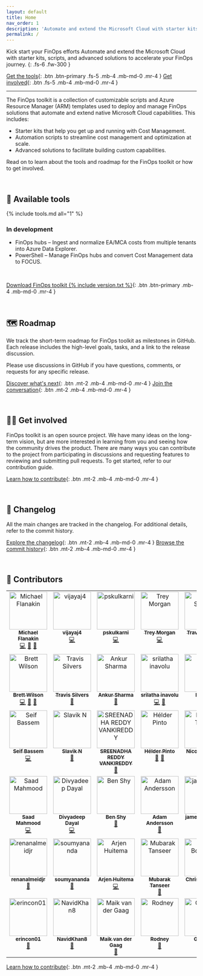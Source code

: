 ```yaml
---
layout: default
title: Home
nav_order: 1
description: 'Automate and extend the Microsoft Cloud with starter kits, scripts, and advanced solutions to accelerate your FinOps journey.'
permalink: /
---
```


<span class="fs-9 d-block mb-4">Kick start your FinOps efforts</span>
Automate and extend the Microsoft Cloud with starter kits, scripts, and advanced solutions to accelerate your FinOps journey.
{: .fs-6 .fw-300 }

[Get the tools](#-available-tools){: .btn .btn-primary .fs-5 .mb-4 .mb-md-0 .mr-4 }
[Get involved](#-get-involved){: .btn .fs-5 .mb-4 .mb-md-0 .mr-4 }

---

The FinOps toolkit is a collection of customizable scripts and Azure Resource Manager (ARM) templates used to deploy and manage FinOps solutions that automate and extend native Microsoft Cloud capabilities. This includes:

- Starter kits that help you get up and running with Cost Management.
- Automation scripts to streamline cost management and optimization at scale.
- Advanced solutions to facilitate building custom capabilities.

Read on to learn about the tools and roadmap for the FinOps toolkit or how to get involved.

<br>

## 🧰 Available tools

{% include tools.md all="1" %}

### In development

- FinOps hubs – Ingest and normalize EA/MCA costs from multiple tenants into Azure Data Explorer.
- PowerShell – Manage FinOps hubs and convert Cost Management data to FOCUS.

<br>

[Download FinOps toolkit {% include version.txt %}](https://aka.ms/ftk/latest){: .btn .btn-primary .mb-4 .mb-md-0 .mr-4 }

<br>

## 🗺️ Roadmap

We track the short-term roadmap for FinOps toolkit as milestones in GitHub. Each release includes the high-level goals, tasks, and a link to the release discussion.

Please use discussions in GitHub if you have questions, comments, or requests for any specific release.

[Discover what's next](https://github.com/microsoft/finops-toolkit/milestones?direction=asc&sort=title&state=open){: .btn .mt-2 .mb-4 .mb-md-0 .mr-4 }
[Join the conversation](https://github.com/microsoft/finops-toolkit/discussions){: .btn .mt-2 .mb-4 .mb-md-0 .mr-4 }

<br>

## 👩‍💻 Get involved

FinOps toolkit is an open source project. We have many ideas on the long-term vision, but are more interested in learning from you and seeing how the community drives the product. There are many ways you can contribute to the project from participating in discussions and requesting features to reviewing and submitting pull requests. To get started, refer to our contribution guide.

[Learn how to contribute](https://github.com/microsoft/finops-toolkit/blob/main/CONTRIBUTING.md){: .btn .mt-2 .mb-4 .mb-md-0 .mr-4 }

<br>

## 📜 Changelog

All the main changes are tracked in the changelog. For additional details, refer to the commit history.

[Explore the changelog](./changelog.md){: .btn .mt-2 .mb-4 .mb-md-0 .mr-4 }
[Browse the commit history](https://github.com/microsoft/finops-toolkit/commits/main){: .btn .mt-2 .mb-4 .mb-md-0 .mr-4 }

<br>

## 👥 Contributors

<!-- ALL-CONTRIBUTORS-LIST:START - Do not remove or modify this section -->
<!-- prettier-ignore-start -->
<!-- markdownlint-disable -->
<table>
  <tbody>
    <tr>
      <td align="center" valign="top" width="16.66%"><a href="http://about.me/flanakin"><img src="https://avatars.githubusercontent.com/u/399533?v=4?s=100" width="100px;" alt="Michael Flanakin"/><br /><sub><b>Michael Flanakin</b></sub></a><br /><a href="https://github.com/microsoft/finops-toolkit/commits?author=flanakin" title="Code">💻</a> <a href="https://github.com/microsoft/finops-toolkit/pulls?q=is%3Apr+reviewed-by%3Aflanakin" title="Reviewed Pull Requests">👀</a> <a href="https://github.com/microsoft/finops-toolkit/commits?author=flanakin" title="Documentation">📖</a></td>
      <td align="center" valign="top" width="16.66%"><a href="https://github.com/vijayaj4"><img src="https://avatars.githubusercontent.com/u/113932115?v=4?s=100" width="100px;" alt="vijayaj4"/><br /><sub><b>vijayaj4</b></sub></a><br /><a href="https://github.com/microsoft/finops-toolkit/commits?author=vijayaj4" title="Code">💻</a></td>
      <td align="center" valign="top" width="16.66%"><a href="https://github.com/pskulkarni"><img src="https://avatars.githubusercontent.com/u/3828206?v=4?s=100" width="100px;" alt="pskulkarni"/><br /><sub><b>pskulkarni</b></sub></a><br /><a href="https://github.com/microsoft/finops-toolkit/commits?author=pskulkarni" title="Code">💻</a></td>
      <td align="center" valign="top" width="16.66%"><a href="https://github.com/treymorgan"><img src="https://avatars.githubusercontent.com/u/18508457?v=4?s=100" width="100px;" alt="Trey Morgan"/><br /><sub><b>Trey Morgan</b></sub></a><br /><a href="https://github.com/microsoft/finops-toolkit/commits?author=treymorgan" title="Code">💻</a></td>
      <td align="center" valign="top" width="16.66%"><a href="https://github.com/firestrand"><img src="https://avatars.githubusercontent.com/u/286161?v=4?s=100" width="100px;" alt="Travis Silvers"/><br /><sub><b>Travis Silvers</b></sub></a><br /><a href="https://github.com/microsoft/finops-toolkit/pulls?q=is%3Apr+reviewed-by%3Afirestrand" title="Reviewed Pull Requests">👀</a></td>
      <td align="center" valign="top" width="16.66%"><a href="https://github.com/aromano2"><img src="https://avatars.githubusercontent.com/u/26576969?v=4?s=100" width="100px;" alt="Anthony Romano"/><br /><sub><b>Anthony Romano</b></sub></a><br /><a href="https://github.com/microsoft/finops-toolkit/commits?author=aromano2" title="Code">💻</a> <a href="https://github.com/microsoft/finops-toolkit/pulls?q=is%3Apr+reviewed-by%3Aaromano2" title="Reviewed Pull Requests">👀</a> <a href="https://github.com/microsoft/finops-toolkit/commits?author=aromano2" title="Documentation">📖</a></td>
    </tr>
    <tr>
      <td align="center" valign="top" width="16.66%"><a href="https://github.com/MSBrett"><img src="https://avatars.githubusercontent.com/u/24294904?v=4?s=100" width="100px;" alt="Brett Wilson"/><br /><sub><b>Brett Wilson</b></sub></a><br /><a href="https://github.com/microsoft/finops-toolkit/commits?author=MSBrett" title="Code">💻</a> <a href="https://github.com/microsoft/finops-toolkit/pulls?q=is%3Apr+reviewed-by%3AMSBrett" title="Reviewed Pull Requests">👀</a> <a href="https://github.com/microsoft/finops-toolkit/commits?author=MSBrett" title="Documentation">📖</a></td>
      <td align="center" valign="top" width="16.66%"><a href="https://github.com/tsilvers-ms"><img src="https://avatars.githubusercontent.com/u/92124324?v=4?s=100" width="100px;" alt="Travis Silvers"/><br /><sub><b>Travis Silvers</b></sub></a><br /><a href="https://github.com/microsoft/finops-toolkit/pulls?q=is%3Apr+reviewed-by%3Atsilvers-ms" title="Reviewed Pull Requests">👀</a></td>
      <td align="center" valign="top" width="16.66%"><a href="https://github.com/ankur-ms"><img src="https://avatars.githubusercontent.com/u/118343862?v=4?s=100" width="100px;" alt="Ankur Sharma"/><br /><sub><b>Ankur Sharma</b></sub></a><br /><a href="https://github.com/microsoft/finops-toolkit/pulls?q=is%3Apr+reviewed-by%3Aankur-ms" title="Reviewed Pull Requests">👀</a></td>
      <td align="center" valign="top" width="16.66%"><a href="https://github.com/sri-"><img src="https://avatars.githubusercontent.com/u/4493254?v=4?s=100" width="100px;" alt="srilatha inavolu"/><br /><sub><b>srilatha inavolu</b></sub></a><br /><a href="https://github.com/microsoft/finops-toolkit/commits?author=sri-" title="Code">💻</a> <a href="https://github.com/microsoft/finops-toolkit/pulls?q=is%3Apr+reviewed-by%3Asri-" title="Reviewed Pull Requests">👀</a></td>
      <td align="center" valign="top" width="16.66%"><a href="https://github.com/lkshck"><img src="https://avatars.githubusercontent.com/u/46962619?v=4?s=100" width="100px;" alt="lkshck"/><br /><sub><b>lkshck</b></sub></a><br /><a href="https://github.com/microsoft/finops-toolkit/issues?q=author%3Alkshck" title="Bug reports">🐛</a></td>
      <td align="center" valign="top" width="16.66%"><a href="https://github.com/arthurclares"><img src="https://avatars.githubusercontent.com/u/53261392?v=4?s=100" width="100px;" alt="Arthur Clares"/><br /><sub><b>Arthur Clares</b></sub></a><br /><a href="https://github.com/microsoft/finops-toolkit/commits?author=arthurclares" title="Code">💻</a> <a href="https://github.com/microsoft/finops-toolkit/commits?author=arthurclares" title="Documentation">📖</a></td>
    </tr>
    <tr>
      <td align="center" valign="top" width="16.66%"><a href="https://www.seifbassem.com/"><img src="https://avatars.githubusercontent.com/u/38246040?v=4?s=100" width="100px;" alt="Seif Bassem"/><br /><sub><b>Seif Bassem</b></sub></a><br /><a href="https://github.com/microsoft/finops-toolkit/commits?author=sebassem" title="Code">💻</a></td>
      <td align="center" valign="top" width="16.66%"><a href="https://github.com/slavikn84"><img src="https://avatars.githubusercontent.com/u/34075198?v=4?s=100" width="100px;" alt="Slavik N"/><br /><sub><b>Slavik N</b></sub></a><br /><a href="https://github.com/microsoft/finops-toolkit/pulls?q=is%3Apr+reviewed-by%3Aslavikn84" title="Reviewed Pull Requests">👀</a></td>
      <td align="center" valign="top" width="16.66%"><a href="https://github.com/sreenav"><img src="https://avatars.githubusercontent.com/u/57934984?v=4?s=100" width="100px;" alt="SREENADHA REDDY VANKIREDDY"/><br /><sub><b>SREENADHA REDDY VANKIREDDY</b></sub></a><br /><a href="https://github.com/microsoft/finops-toolkit/pulls?q=is%3Apr+reviewed-by%3Asreenav" title="Reviewed Pull Requests">👀</a></td>
      <td align="center" valign="top" width="16.66%"><a href="https://aka.ms/helderpinto"><img src="https://avatars.githubusercontent.com/u/10661605?v=4?s=100" width="100px;" alt="Hélder Pinto"/><br /><sub><b>Hélder Pinto</b></sub></a><br /><a href="https://github.com/microsoft/finops-toolkit/commits?author=helderpinto" title="Documentation">📖</a> <a href="https://github.com/microsoft/finops-toolkit/issues?q=author%3Ahelderpinto" title="Bug reports">🐛</a></td>
      <td align="center" valign="top" width="16.66%"><a href="https://github.com/nteyan"><img src="https://avatars.githubusercontent.com/u/8894656?v=4?s=100" width="100px;" alt="Nicolas Teyan"/><br /><sub><b>Nicolas Teyan</b></sub></a><br /><a href="https://github.com/microsoft/finops-toolkit/commits?author=nteyan" title="Code">💻</a></td>
      <td align="center" valign="top" width="16.66%"><a href="https://github.com/Springstone"><img src="https://avatars.githubusercontent.com/u/2101287?v=4?s=100" width="100px;" alt="Sacha Narinx"/><br /><sub><b>Sacha Narinx</b></sub></a><br /><a href="https://github.com/microsoft/finops-toolkit/commits?author=Springstone" title="Code">💻</a> <a href="https://github.com/microsoft/finops-toolkit/pulls?q=is%3Apr+reviewed-by%3ASpringstone" title="Reviewed Pull Requests">👀</a> <a href="https://github.com/microsoft/finops-toolkit/commits?author=Springstone" title="Documentation">📖</a></td>
    </tr>
    <tr>
      <td align="center" valign="top" width="16.66%"><a href="https://github.com/saadmsft"><img src="https://avatars.githubusercontent.com/u/66096650?v=4?s=100" width="100px;" alt="Saad Mahmood"/><br /><sub><b>Saad Mahmood</b></sub></a><br /><a href="https://github.com/microsoft/finops-toolkit/commits?author=saadmsft" title="Code">💻</a></td>
      <td align="center" valign="top" width="16.66%"><a href="https://github.com/didayal-msft"><img src="https://avatars.githubusercontent.com/u/81250915?v=4?s=100" width="100px;" alt="Divyadeep Dayal"/><br /><sub><b>Divyadeep Dayal</b></sub></a><br /><a href="https://github.com/microsoft/finops-toolkit/commits?author=didayal-msft" title="Code">💻</a></td>
      <td align="center" valign="top" width="16.66%"><a href="https://github.com/BenShy"><img src="https://avatars.githubusercontent.com/u/18198475?v=4?s=100" width="100px;" alt="Ben Shy"/><br /><sub><b>Ben Shy</b></sub></a><br /><a href="https://github.com/microsoft/finops-toolkit/pulls?q=is%3Apr+reviewed-by%3ABenShy" title="Reviewed Pull Requests">👀</a></td>
      <td align="center" valign="top" width="16.66%"><a href="https://github.com/AdamAndersson"><img src="https://avatars.githubusercontent.com/u/31773202?v=4?s=100" width="100px;" alt="Adam Andersson"/><br /><sub><b>Adam Andersson</b></sub></a><br /><a href="https://github.com/microsoft/finops-toolkit/issues?q=author%3AAdamAndersson" title="Bug reports">🐛</a></td>
      <td align="center" valign="top" width="16.66%"><a href="https://github.com/jamelachahbar"><img src="https://avatars.githubusercontent.com/u/127963872?v=4?s=100" width="100px;" alt="jamelachahbar"/><br /><sub><b>jamelachahbar</b></sub></a><br /><a href="https://github.com/microsoft/finops-toolkit/commits?author=jamelachahbar" title="Code">💻</a></td>
      <td align="center" valign="top" width="16.66%"><a href="https://github.com/ijurica"><img src="https://avatars.githubusercontent.com/u/130588473?v=4?s=100" width="100px;" alt="Irena Jurica"/><br /><sub><b>Irena Jurica</b></sub></a><br /><a href="https://github.com/microsoft/finops-toolkit/pulls?q=is%3Apr+reviewed-by%3Aijurica" title="Reviewed Pull Requests">👀</a></td>
    </tr>
    <tr>
      <td align="center" valign="top" width="16.66%"><a href="https://github.com/renanalmeidjr"><img src="https://avatars.githubusercontent.com/u/41745296?v=4?s=100" width="100px;" alt="renanalmeidjr"/><br /><sub><b>renanalmeidjr</b></sub></a><br /><a href="https://github.com/microsoft/finops-toolkit/issues?q=author%3Arenanalmeidjr" title="Bug reports">🐛</a></td>
      <td align="center" valign="top" width="16.66%"><a href="https://github.com/soumyananda"><img src="https://avatars.githubusercontent.com/u/7952916?v=4?s=100" width="100px;" alt="soumyananda"/><br /><sub><b>soumyananda</b></sub></a><br /><a href="https://github.com/microsoft/finops-toolkit/pulls?q=is%3Apr+reviewed-by%3Asoumyananda" title="Reviewed Pull Requests">👀</a></td>
      <td align="center" valign="top" width="16.66%"><a href="https://github.com/arjenhuitema"><img src="https://avatars.githubusercontent.com/u/15944031?v=4?s=100" width="100px;" alt="Arjen Huitema"/><br /><sub><b>Arjen Huitema</b></sub></a><br /><a href="https://github.com/microsoft/finops-toolkit/commits?author=arjenhuitema" title="Code">💻</a></td>
      <td align="center" valign="top" width="16.66%"><a href="https://github.com/mutansee"><img src="https://avatars.githubusercontent.com/u/64589176?v=4?s=100" width="100px;" alt="Mubarak Tanseer"/><br /><sub><b>Mubarak Tanseer</b></sub></a><br /><a href="https://github.com/microsoft/finops-toolkit/issues?q=author%3Amutansee" title="Bug reports">🐛</a></td>
      <td align="center" valign="top" width="16.66%"><a href="https://github.com/chris-bowman"><img src="https://avatars.githubusercontent.com/u/20289947?v=4?s=100" width="100px;" alt="Chris Bowman"/><br /><sub><b>Chris Bowman</b></sub></a><br /><a href="https://github.com/microsoft/finops-toolkit/issues?q=author%3Achris-bowman" title="Bug reports">🐛</a></td>
      <td align="center" valign="top" width="16.66%"><a href="https://github.com/elvismangarae"><img src="https://avatars.githubusercontent.com/u/73974080?v=4?s=100" width="100px;" alt="elvismangarae"/><br /><sub><b>elvismangarae</b></sub></a><br /><a href="https://github.com/microsoft/finops-toolkit/issues?q=author%3Aelvismangarae" title="Bug reports">🐛</a></td>
    </tr>
    <tr>
      <td align="center" valign="top" width="16.66%"><a href="https://github.com/erincon01"><img src="https://avatars.githubusercontent.com/u/7208487?v=4?s=100" width="100px;" alt="erincon01"/><br /><sub><b>erincon01</b></sub></a><br /><a href="#question-erincon01" title="Answering Questions">💬</a></td>
      <td align="center" valign="top" width="16.66%"><a href="https://github.com/NavidKhan8"><img src="https://avatars.githubusercontent.com/u/114067987?v=4?s=100" width="100px;" alt="NavidKhan8"/><br /><sub><b>NavidKhan8</b></sub></a><br /><a href="https://github.com/microsoft/finops-toolkit/issues?q=author%3ANavidKhan8" title="Bug reports">🐛</a></td>
      <td align="center" valign="top" width="16.66%"><a href="https://msftplayground.com"><img src="https://avatars.githubusercontent.com/u/9531411?v=4?s=100" width="100px;" alt="Maik van der Gaag"/><br /><sub><b>Maik van der Gaag</b></sub></a><br /><a href="https://github.com/microsoft/finops-toolkit/issues?q=author%3Amaikvandergaag" title="Bug reports">🐛</a></td>
      <td align="center" valign="top" width="16.66%"><a href="https://data-driven.ai"><img src="https://avatars.githubusercontent.com/u/3522966?v=4?s=100" width="100px;" alt="Rodney"/><br /><sub><b>Rodney</b></sub></a><br /><a href="https://github.com/microsoft/finops-toolkit/pulls?q=is%3Apr+reviewed-by%3Arodneyjoyce" title="Reviewed Pull Requests">👀</a></td>
      <td align="center" valign="top" width="16.66%"><a href="https://github.com/thecloudman"><img src="https://avatars.githubusercontent.com/u/28718362?v=4?s=100" width="100px;" alt="Graham"/><br /><sub><b>Graham</b></sub></a><br /><a href="https://github.com/microsoft/finops-toolkit/issues?q=author%3Athecloudman" title="Bug reports">🐛</a></td>
    </tr>
  </tbody>
</table>

<!-- markdownlint-restore -->
<!-- prettier-ignore-end -->

<!-- ALL-CONTRIBUTORS-LIST:END -->

[Learn how to contribute](https://github.com/microsoft/finops-toolkit/blob/main/CONTRIBUTING.md){: .btn .mt-2 .mb-4 .mb-md-0 .mr-4 }

<br>
